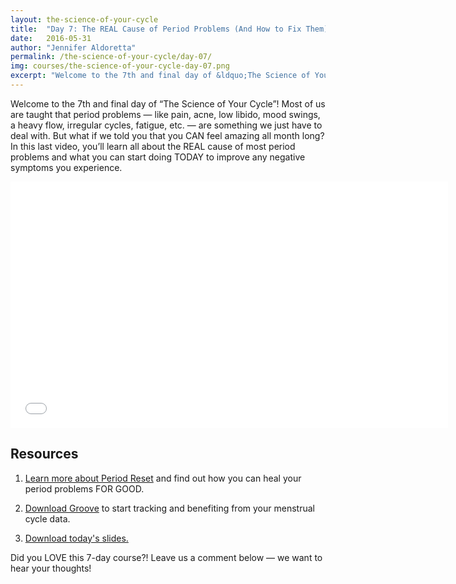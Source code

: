 ```yaml
---
layout: the-science-of-your-cycle
title:  "Day 7: The REAL Cause of Period Problems (And How to Fix Them)"
date:   2016-05-31
author: "Jennifer Aldoretta"
permalink: /the-science-of-your-cycle/day-07/
img: courses/the-science-of-your-cycle-day-07.png
excerpt: "Welcome to the 7th and final day of &ldquo;The Science of Your Cycle&rdquo;! Most of us are taught that period problems &mdash; like pain, acne, low libido, mood swings, a heavy flow, irregular cycles, fatigue, etc. &mdash; are something we just have to deal with. But what if we told you that you CAN feel amazing all month long? In this last video, you&rsquo;ll learn all about the REAL cause of most period problems and what you can start doing TODAY to improve any negative symptoms you experience."
---
```



Welcome to the 7th and final day of &ldquo;The Science of Your Cycle&rdquo;! Most of us are taught that period problems &mdash; like pain, acne, low libido, mood swings, a heavy flow, irregular cycles, fatigue, etc. &mdash; are something we just have to deal with. But what if we told you that you CAN feel amazing all month long? In this last video, you&rsquo;ll learn all about the REAL cause of most period problems and what you can start doing TODAY to improve any negative symptoms you experience. 

<div class="center" itemprop="video" itemscope="" itemtype="http://schema.org/VideoObject">
  <iframe class="video" width="700" height="394" src="//www.youtube.com/embed/uF8SSGqZx-Q?rel=0&amp;showinfo=0" frameborder="0" allowfullscreen></iframe>
  <meta itemprop="name" content="Green Your Period: Menstrual Cup Show & Tell (DivaCup & Me Luna)" />
  <meta itemprop="description" content="The Green Your Period video series is all about why sustainable and eco-friendly period products are great for your health and the environment." />
</div>

## Resources ##
1. <p><a class="text-link" href="https://periodreset.readytogroove.com/">Learn more about Period Reset</a> and find out how you can heal your period problems FOR GOOD.</p>
2. <p><a class="text-link" href="http://www.readytogroove.com">Download Groove</a> to start tracking and benefiting from your menstrual cycle data.</p>
3. <p><a class="text-link" target="_blank" href="/download/The-Science-of-Your-Cycle-Day-07.pdf">Download today's slides.</a></p>

Did you LOVE this 7-day course?! Leave us a comment below &mdash; we want to hear your thoughts!